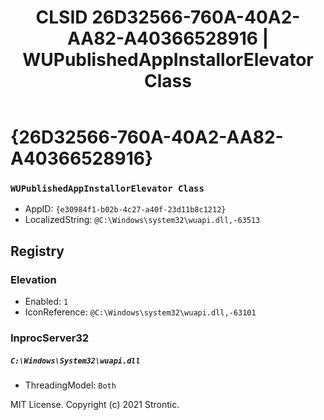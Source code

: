 ﻿---
title: "CLSID 26D32566-760A-40A2-AA82-A40366528916 | WUPublishedAppInstallorElevator Class"
excerpt: What is COM-Object CLSID 26D32566-760A-40A2-AA82-A40366528916?
---

# {26D32566-760A-40A2-AA82-A40366528916}

### `WUPublishedAppInstallorElevator Class`
* AppID: `{e30984f1-b02b-4c27-a40f-23d11b8c1212}`
* LocalizedString: `@C:\Windows\system32\wuapi.dll,-63513`

## Registry


### Elevation

* Enabled: `1`
* IconReference: `@C:\Windows\system32\wuapi.dll,-63101`

### InprocServer32

##### `C:\Windows\System32\wuapi.dll`
* ThreadingModel: `Both`

MIT License. Copyright (c) 2021 Strontic.


